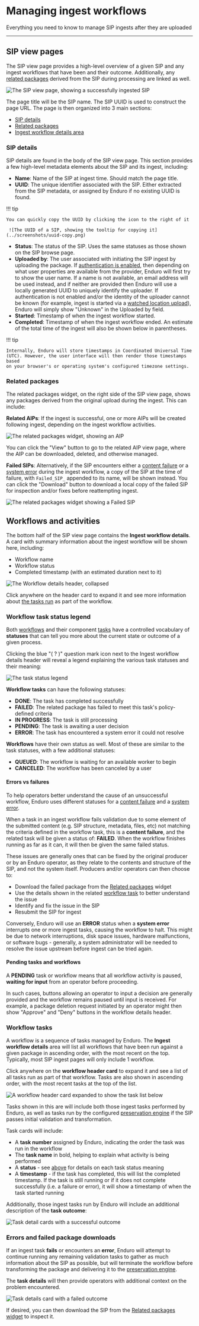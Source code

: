# Managing ingest workflows

Everything you need to know to manage SIP ingests after they are uploaded

-----

## SIP view pages

The SIP view page provides a high-level overview of a given SIP and any ingest
workflows that have been and their outcome. Additionally, any
[related packages](#related-packages) derived from the SIP during processing are
linked as well.

![The SIP view page, showing a successfully ingested SIP](../screenshots/sip-details-ingested.png)

The page title will be the SIP name. The SIP UUID is used to construct the page
URL. The page is then organized into 3 main sections:

* [SIP details](#sip-details)
* [Related packages](#related-packages)
* [Ingest workflow details area](#workflows-and-activities)

### SIP details

SIP details are found in the body of the SIP view page. This section provides a
few high-level metadata elements about the SIP and its ingest, including:

* **Name**: Name of the SIP at ingest time. Should match the page title.
* **UUID**: The unique identifier associated with the SIP. Either extracted from
  the SIP metadata, or assigned by Enduro if no existing UUID is found.

!!! tip

    You can quickly copy the UUID by clicking the icon to the right of it

     ![The UUID of a SIP, showing the tooltip for copying it](../screenshots/uuid-copy.png)

* **Status**: The status of the SIP. Uses the same statuses as those shown on
  the SIP browse page.
* **Uploaded by**: The user associated with initiating the SIP ingest by
  uploading the package. If [authentication is enabled][iac], then depending on
  what user properties are available from the provider, Enduro will first try to
  show the user name. If a name is not available, an email address will be used
  instead, and if neither are provided then Enduro will use a locally generated
  UUID to uniquely identify the uploader. If authentication is not enabled
  and/or the identity of the uploader cannot be known (for example, ingest is
  started via a [watched location upload][watched-location]), Enduro will simply
  show "Unknown" in the  Uploaded by field.
* **Started**: Timestamp of when the ingest workflow started.
* **Completed**: Timestamp of when the ingest workflow ended. An estimate of the
  total time of the ingest will also be shown below in parentheses.

!!! tip

    Internally, Enduro will store timestamps in Coordinated Universal Time
    (UTC). However, the user interface will then render those timestamps based
    on your browser's or operating system's configured timezone settings.

### Related packages

The related packages widget, on the right side of the SIP view page, shows any
packages derived from the original upload during the ingest. This can include:

**Related AIPs**: If the ingest is successful, one or more AIPs will be created
following ingest, depending on the ingest workflow activities.

![The related packages widget, showing an AIP](../screenshots/related-pkg-aip.png)

You can click the "View" button to go to the related AIP view page, where the
AIP can be downloaded, deleted, and otherwise managed.

**Failed SIPs**: Alternatively, if the SIP encounters either a [content failure]
or a [system error] during the ingest workflow, a copy of the SIP at the time of
failure, with `Failed_SIP_` appended to its name, will be shown instead. You can
click the "Download" button to download a local copy of the failed SIP for
inspection and/or fixes before reattempting ingest.

![The related packages widget showing a Failed SIP](../screenshots/related-pkg-failed.png)

## Workflows and activities

The bottom half of the SIP view page contains the **Ingest workflow details**. A
card with summary information about the ingest workflow will be shown here,
including:

* Workflow name
* Workflow status
* Completed timestamp (with an estimated duration next to it)

![The Workflow details header, collapsed](../screenshots/workflow-details-collapsed.png)

Click anywhere on the header card to expand it and see more information about
[the tasks run](#workflow-tasks) as part of the workflow.

### Workflow task status legend

Both [workflows][workflow] and their component [tasks][task] have a controlled
vocabulary of **statuses** that can tell you more about the current state or
outcome of a given process.

Clicking the blue "( ? )" question mark icon next to the Ingest workflow details
header will reveal a legend explaining the various task statuses and their
meaning:

![The task status legend](../screenshots/task-status-legend.png)

**Workflow tasks** can have the following statuses:

* **DONE**: The task has completed successfully
* **FAILED**: The related package has failed to meet this task's policy-defined
  criteria
* **IN PROGRESS**: The task is still processing
* **PENDING**: The task is awaiting a user decision
* **ERROR**: The task has encountered a system error it could not resolve

**Workflows** have their own status as well. Most of these are similar to the
task statuses, with a few additional statuses:

* **QUEUED**: The workflow is waiting for an available worker to begin
* **CANCELED**: The workflow has been canceled by a user

#### Errors vs failures

To help operators better understand the cause of an unsuccessful workflow,
Enduro uses different statuses for  a [content failure] and a [system error].

When a task in an ingest workflow fails validation due to some element of the
submitted content (e.g. SIP structure, metadata, files, etc) not matching the
criteria defined in the workflow task, this is a **content failure**, and the
related task will be given a status of: **FAILED**. When the workflow finishes
running as far as it can, it will then be given the same failed status.

These issues are generally ones that can be fixed by the original producer or by
an Enduro operator, as they relate to the contents and structure of the SIP, and
not the system itself. Producers and/or operators can then choose to:

* Download the failed package from the [Related packages](#related-packages)
  widget
* Use the details shown in the related
  [workflow task](#workflow-tasks) to better understand the issue
* Identify and fix the issue in the SIP
* Resubmit the SIP for ingest

Conversely, Enduro will use an **ERROR** status when a **system error**
interrupts one or more ingest tasks, causing the workflow to halt. This might be
due to network interruptions, disk space issues, hardware malfunctions, or
software bugs - generally, a system administrator will be needed to resolve the
issue upstream before ingest can be tried again.

#### Pending tasks and workflows

A **PENDING** task or workflow means that all workflow activity is paused,
**waiting for input** from an operator before proceeding.

In such cases, buttons allowing an operator to input a decision are generally
provided and the workflow remains paused until input is received. For example, a
package deletion request initiated by an operator might then show "Approve" and
"Deny" buttons in the workflow details header.

### Workflow tasks

A workflow is a sequence of tasks managed by Enduro. The **Ingest workflow
details** area will list all workflows that have been run against a given
package in ascending order, with the most recent on the top. Typically, most SIP
ingest pages will only include 1 workflow.

Click anywhere on the **workflow header card** to expand it and see a list of
all tasks run as part of that workflow. Tasks are also shown in ascending order,
with the most recent tasks at the top of the list.

![A workflow header card expanded to show the task list below](../screenshots/workflow-details-expanded.png)

Tasks shown in this are will include both those ingest tasks performed by
Enduro, as well as tasks run by the configured [preservation engine] if the SIP
passes initial validation and transformation.

Task cards will include:

* A **task number** assigned by Enduro, indicating the order the task was run in
  the workflow
* The **task name** in bold, helping to explain what activity is being performed
* A **status** - see [above](#workflow-task-status-legend) for details on each
  task status meaning
* A **timestamp** - if the task has completed, this will list the completed
  timestamp. If the task is still running or if it does not complete
  successfully (i.e. a failure or error), it will show a timestamp of when the
  task started running

Additionally, those ingest tasks run by Enduro will include an additional
description of the **task outcome**:

![Task detail cards with a successful outcome](../screenshots/task-details-success.png)

### Errors and failed package downloads

If an ingest task **fails** or encounters an **error**, Enduro will attempt to
continue running any remaining validation tasks to gather as much information
about the SIP as possible, but will terminate the workflow before transforming
the package and delivering it to the [preservation engine].

The **task details** will then provide operators with additional context on the
problem encountered.

![Task details card with a failed outcome](../screenshots/task-details-failure.png)

If desired, you can then download the SIP from the [Related packages
widget](#related-packages) to inspect it.

[content failure]: ../glossary.md#content-failure
[iac]: ../../admin-manual/iac.md
[preservation engine]: ../glossary.md#preservation-engine
[system error]: ../glossary.md#system-error
[task]: ../glossary.md#task
[watched-location]: submitting-content.md#initiate-ingest-via-a-watched-location-upload
[workflow]: ../glossary.md#workflow
